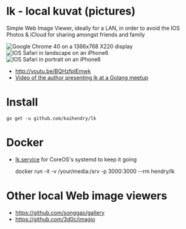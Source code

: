 # lk - local kuvat (pictures)

Simple Web Image Viewer, ideally for a LAN, in order to avoid the IOS Photos &
iCloud for sharing amongst friends and family

<img src=http://s.natalian.org/2014-11-04/1415116363_1364x748.png alt="Google Chrome 40 on a 1366x768 X220 display">
<img src=http://s.natalian.org/2014-11-04/lk-landscape.png alt="IOS Safari in landscape on an iPhone6">
<img src=http://s.natalian.org/2014-11-04/lk-portrait.png alt="IOS Safari in portrait on an iPhone6">

* <http://youtu.be/BQHzfpIEmwk>
* [Video of the author presenting lk at a Golang meetup](http://youtu.be/IIuDygqCOJE)

# Install

	go get -u github.com/kaihendry/lk

# Docker

* [lk.service](lk.service) for CoreOS's systemd to keep it going

	docker run -it -v /your/media:/srv -p 3000:3000 --rm hendry/lk

# Other local Web image viewers

* <https://github.com/songgao/gallery>
* <https://github.com/3d0c/imagio>
